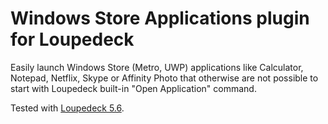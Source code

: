 # Windows Store Applications plugin for Loupedeck

Easily launch Windows Store (Metro, UWP) applications like Calculator, Notepad, Netflix, Skype or Affinity Photo that otherwise are not possible to start with Loupedeck built-in "Open Application" command.

Tested with [Loupedeck 5.6](https://loupedeck.com/downloads/).
